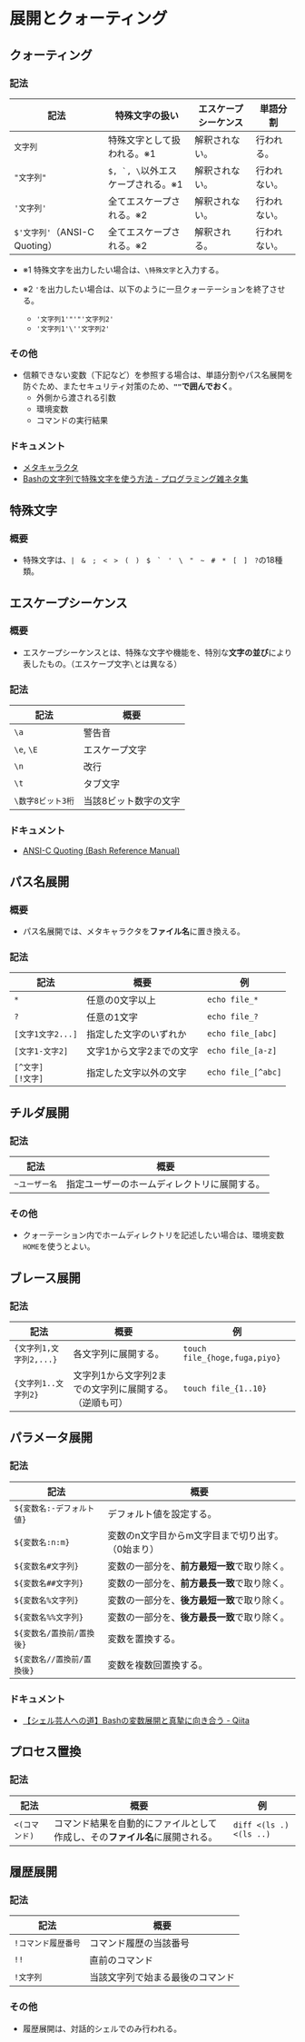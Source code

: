 # 展開とクォーティング

## クォーティング

### 記法

| 記法                          | 特殊文字の扱い                      | エスケープシーケンス | 単語分割     |
| ----------------------------- | ----------------------------------- | -------------------- | ------------ |
| `文字列`                      | 特殊文字として扱われる。※1          | 解釈されない。       | 行われる。   |
| `"文字列"`                    | ``$, `, \``以外エスケープされる。※1 | 解釈されない。       | 行われない。 |
| `'文字列'`                    | 全てエスケープされる。※2            | 解釈されない。       | 行われない。 |
| `$'文字列'`（ANSI-C Quoting） | 全てエスケープされる。※2            | 解釈される。         | 行われない。 |

- ※1 特殊文字を出力したい場合は、`\特殊文字`と入力する。
- ※2 `'`を出力したい場合は、以下のように一旦クォーテーションを終了させる。

  - `'文字列1'"'"'文字列2'`
  - `'文字列1'\''文字列2'`

### その他

- 信頼できない変数（下記など）を参照する場合は、単語分割やパス名展開を防ぐため、またセキュリティ対策のため、**`""`で囲んでおく**。
  - 外側から渡される引数
  - 環境変数
  - コマンドの実行結果

### ドキュメント

- [メタキャラクタ](http://itdoc.hitachi.co.jp/manuals/3020/30203S3530/JPAS0125.HTM)
- [Bashの文字列で特殊文字を使う方法 - プログラミング雑ネタ集](https://azisava.sakura.ne.jp/programming/0010.html)

## 特殊文字

### 概要

- 特殊文字は、``|　&　;　<　>　(　)　$　`　'　\　"　~　#　*　[　]　?``の18種類。

## エスケープシーケンス

### 概要

- エスケープシーケンスとは、特殊な文字や機能を、特別な**文字の並び**により表したもの。（エスケープ文字`\`とは異なる）

### 記法

| 記法              | 概要                  |
| ----------------- | --------------------- |
| `\a`              | 警告音                |
| `\e`, `\E`        | エスケープ文字        |
| `\n`              | 改行                  |
| `\t`              | タブ文字              |
| `\数字8ビット3桁` | 当該8ビット数字の文字 |

### ドキュメント

- [ANSI-C Quoting (Bash Reference Manual)](https://www.gnu.org/software/bash/manual/html_node/ANSI_002dC-Quoting.html)

## パス名展開

### 概要

- パス名展開では、メタキャラクタを**ファイル名**に置き換える。

### 記法

| 記法                     | 概要                     | 例                 |
| ------------------------ | ------------------------ | ------------------ |
| `*`                      | 任意の0文字以上          | `echo file_*`      |
| `?`                      | 任意の1文字              | `echo file_?`      |
| `[文字1文字2...]`        | 指定した文字のいずれか   | `echo file_[abc]`  |
| `[文字1-文字2]`          | 文字1から文字2までの文字 | `echo file_[a-z]`  |
| `[^文字]`<br />`[!文字]` | 指定した文字以外の文字   | `echo file_[^abc]` |

## チルダ展開

### 記法

| 記法          | 概要                                         |
| ------------- | -------------------------------------------- |
| `~ユーザー名` | 指定ユーザーのホームディレクトリに展開する。 |

### その他

- クォーテーション内でホームディレクトリを記述したい場合は、環境変数`HOME`を使うとよい。

## ブレース展開

### 記法

| 記法                    | 概要                                                   | 例                            |
| ----------------------- | ------------------------------------------------------ | ----------------------------- |
| `{文字列1,文字列2,...}` | 各文字列に展開する。                                   | `touch file_{hoge,fuga,piyo}` |
| `{文字列1..文字列2}`    | 文字列1から文字列2までの文字列に展開する。（逆順も可） | `touch file_{1..10}`          |

## パラメータ展開

### 記法

| 記法                       | 概要                                              |
| -------------------------- | ------------------------------------------------- |
| `${変数名:-デフォルト値}`  | デフォルト値を設定する。                          |
| `${変数名:n:m}`            | 変数のn文字目からm文字目まで切り出す。（0始まり） |
| `${変数名#文字列}`         | 変数の一部分を、**前方最短一致**で取り除く。      |
| `${変数名##文字列}`        | 変数の一部分を、**前方最長一致**で取り除く。      |
| `${変数名%文字列}`         | 変数の一部分を、**後方最短一致**で取り除く。      |
| `${変数名%%文字列}`        | 変数の一部分を、**後方最長一致**で取り除く。      |
| `${変数名/置換前/置換後}`  | 変数を置換する。                                  |
| `${変数名//置換前/置換後}` | 変数を複数回置換する。                            |

### ドキュメント

- [【シェル芸人への道】Bashの変数展開と真摯に向き合う - Qiita](https://qiita.com/t_nakayama0714/items/80b4c94de43643f4be51#parameterpattern-%E5%A4%A7%E6%96%87%E5%AD%97%E5%8C%96)

## プロセス置換

### 記法

| 記法          | 概要                                                         | 例                      |
| ------------- | ------------------------------------------------------------ | ----------------------- |
| `<(コマンド)` | コマンド結果を自動的にファイルとして作成し、その**ファイル名**に展開される。 | `diff <(ls .) <(ls ..)` |

## 履歴展開

### 記法

| 記法                | 概要                             |
| ------------------- | -------------------------------- |
| `!コマンド履歴番号` | コマンド履歴の当該番号           |
| `!!`                | 直前のコマンド                   |
| `!文字列`           | 当該文字列で始まる最後のコマンド |

### その他

- 履歴展開は、対話的シェルでのみ行われる。
